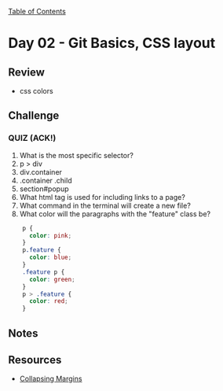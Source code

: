 [Table of Contents](/README.md)

# Day 02 - Git Basics, CSS layout

## Review
- css colors

## Challenge
### QUIZ (ACK!)
1. What is the most specific selector?
  1. p > div
  2. div.container
  3. .container .child
  4. section#popup
1. What html tag is used for including links to a page?
1. What command in the terminal will create a new file?
1. What color will the paragraphs with the "feature" class be?
```css
    p {
      color: pink;
    }
    p.feature {
      color: blue;
    }
    .feature p {
      color: green;
    }
    p > .feature {
      color: red;
    }
```


## Notes

## Resources
- [Collapsing Margins](https://developer.mozilla.org/en-US/docs/Web/CSS/CSS_Box_Model/Mastering_margin_collapsing)
